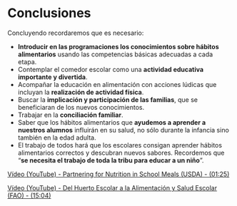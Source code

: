 # Conclusiones

Concluyendo recordaremos que es necesario:

*   **Introducir en las programaciones los conocimientos sobre hábitos alimentarios** usando las competencias básicas adecuadas a cada etapa.
*   Contemplar el comedor escolar como una **actividad educativa importante y divertida**.
*   Acompañar la educación en alimentación con acciones lúdicas que incluyan la **realización de actividad física**.
*   Buscar la **implicación y participación de las familias**, que se beneficiaran de los nuevos conocimientos.
*   Trabajar en la **conciliación familiar**.
*   Saber que los hábitos alimentarios que **ayudemos a aprender a nuestros alumnos** influirán en su salud, no sólo durante la infancia sino también en la edad adulta.
*   El trabajo de todos hará que los escolares consigan aprender hábitos alimentarios correctos y descubran nuevos sabores. Recordemos que “**se necesita el trabajo de toda la tribu para educar a un niño**”.

[Vídeo (YouTube) - Partnering for Nutrition in School Meals (USDA) \- (01:25)](https://www.youtube.com/watch?v=LAY9ZlvOd80)

[Vídeo (YouTube) - Del Huerto Escolar a la Alimentación y Salud Escolar (FAO) \- (15:04)](https://www.youtube.com/watch?v=MUZhTq7ApOs)
